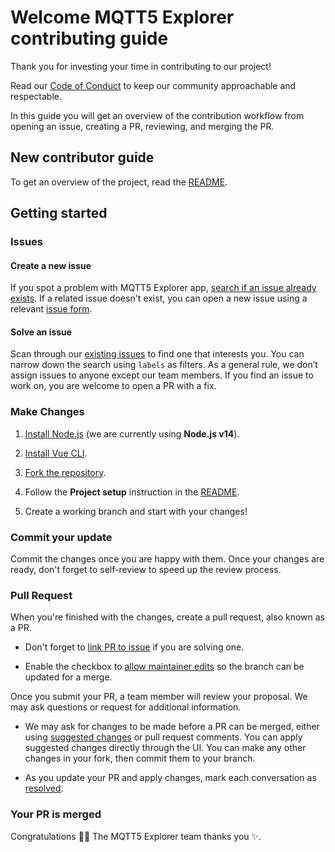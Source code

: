 # Welcome MQTT5 Explorer contributing guide <!-- omit in toc -->

Thank you for investing your time in contributing to our project!

Read our [Code of Conduct](../CODE_OF_CONDUCT.md) to keep our community approachable and respectable.

In this guide you will get an overview of the contribution workflow from opening an issue, creating a PR, reviewing, and merging the PR.

## New contributor guide

To get an overview of the project, read the [README](../README.md).

## Getting started

### Issues

#### Create a new issue

If you spot a problem with MQTT5 Explorer app, [search if an issue already exists](https://github.com/Omniaevo/mqtt5-explorer/issues). If a related issue doesn't exist, you can open a new issue using a relevant [issue form](https://github.com/Omniaevo/mqtt5-explorer/issues/new/choose).

#### Solve an issue

Scan through our [existing issues](https://github.com/Omniaevo/mqtt5-explorer/issues) to find one that interests you. You can narrow down the search using `labels` as filters. As a general rule, we don’t assign issues to anyone except our team members. If you find an issue to work on, you are welcome to open a PR with a fix.

### Make Changes

1. [Install Node.js](https://nodejs.org/it/) (we are currently using **Node.js v14**).

2. [Install Vue CLI](https://cli.vuejs.org/guide/installation.html).

3. [Fork the repository](https://docs.github.com/en/get-started/quickstart/fork-a-repo).

4. Follow the **Project setup** instruction in the [README](../README.md).

5. Create a working branch and start with your changes!

### Commit your update

Commit the changes once you are happy with them.
Once your changes are ready, don't forget to self-review to speed up the review process.

### Pull Request

When you're finished with the changes, create a pull request, also known as a PR.

- Don't forget to [link PR to issue](https://docs.github.com/en/issues/tracking-your-work-with-issues/linking-a-pull-request-to-an-issue) if you are solving one.

- Enable the checkbox to [allow maintainer edits](https://docs.github.com/en/github/collaborating-with-issues-and-pull-requests/allowing-changes-to-a-pull-request-branch-created-from-a-fork) so the branch can be updated for a merge.

Once you submit your PR, a team member will review your proposal. We may ask questions or request for additional information.

- We may ask for changes to be made before a PR can be merged, either using [suggested changes](https://docs.github.com/en/github/collaborating-with-issues-and-pull-requests/incorporating-feedback-in-your-pull-request) or pull request comments. You can apply suggested changes directly through the UI. You can make any other changes in your fork, then commit them to your branch.

- As you update your PR and apply changes, mark each conversation as [resolved](https://docs.github.com/en/github/collaborating-with-issues-and-pull-requests/commenting-on-a-pull-request#resolving-conversations).

### Your PR is merged

Congratulations :tada::tada: The MQTT5 Explorer team thanks you :sparkles:.
